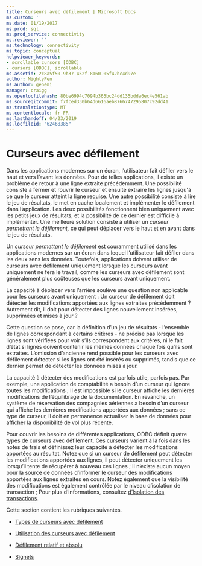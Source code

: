 ```yaml
---
title: Curseurs avec défilement | Microsoft Docs
ms.custom: ''
ms.date: 01/19/2017
ms.prod: sql
ms.prod_service: connectivity
ms.reviewer: ''
ms.technology: connectivity
ms.topic: conceptual
helpviewer_keywords:
- scrollable cursors [ODBC]
- cursors [ODBC], scrollable
ms.assetid: 2c8a5f50-9b37-452f-8160-05f42bc4d97e
author: MightyPen
ms.author: genemi
manager: craigg
ms.openlocfilehash: 80be6994c7094b365bc24dd135bdda6ec4e561ab
ms.sourcegitcommit: f7fced330b64d6616aeb8766747295807c92dd41
ms.translationtype: MT
ms.contentlocale: fr-FR
ms.lasthandoff: 04/23/2019
ms.locfileid: "62468385"
---
```

# <a name="scrollable-cursors"></a>Curseurs avec défilement
Dans les applications modernes sur un écran, l’utilisateur fait défiler vers le haut et vers l’avant les données. Pour de telles applications, il existe un problème de retour à une ligne extraite précédemment. Une possibilité consiste à fermer et rouvrir le curseur et ensuite extraire les lignes jusqu'à ce que le curseur atteint la ligne requise. Une autre possibilité consiste à lire le jeu de résultats, le met en cache localement et implémenter le défilement dans l’application. Les deux possibilités fonctionnent bien uniquement avec les petits jeux de résultats, et la possibilité de ce dernier est difficile à implémenter. Une meilleure solution consiste à utiliser un *curseur permettant le défilement,* ce qui peut déplacer vers le haut et en avant dans le jeu de résultats.  
  
 Un *curseur permettant le défilement* est couramment utilisé dans les applications modernes sur un écran dans lequel l’utilisateur fait défiler dans les deux sens les données. Toutefois, applications doivent utiliser de curseurs avec défilement uniquement lorsque les curseurs avant uniquement ne fera le travail, comme les curseurs avec défilement sont généralement plus coûteuses que les curseurs avant uniquement.  
  
 La capacité à déplacer vers l’arrière soulève une question non applicable pour les curseurs avant uniquement : Un curseur de défilement doit détecter les modifications apportées aux lignes extraites précédemment ? Autrement dit, il doit pour détecter des lignes nouvellement insérées, supprimées et mises à jour ?  
  
 Cette question se pose, car la définition d’un jeu de résultats - l’ensemble de lignes correspondant à certains critères - ne précise pas lorsque les lignes sont vérifiées pour voir s’ils correspondent aux critères, ni le fait d’état si lignes doivent contenir les mêmes données chaque fois qu’ils sont extraites. L’omission d’ancienne rend possible pour les curseurs avec défilement détecter si les lignes ont été insérés ou supprimés, tandis que ce dernier permet de détecter les données mises à jour.  
  
 La capacité à détecter des modifications est parfois utile, parfois pas. Par exemple, une application de comptabilité a besoin d’un curseur qui ignore toutes les modifications ; Il est impossible si le curseur affiche les dernières modifications de l’équilibrage de la documentation. En revanche, un système de réservation des compagnies aériennes a besoin d’un curseur qui affiche les dernières modifications apportées aux données ; sans ce type de curseur, il doit en permanence actualiser la base de données pour afficher la disponibilité de vol plus récente.  
  
 Pour couvrir les besoins de différentes applications, ODBC définit quatre types de curseurs avec défilement. Ces curseurs varient à la fois dans les notes de frais et définissez leur capacité à détecter les modifications apportées au résultat. Notez que si un curseur de défilement peut détecter les modifications apportées aux lignes, il peut détecter uniquement les lorsqu’il tente de récupérer à nouveau ces lignes ; Il n’existe aucun moyen pour la source de données d’informer le curseur des modifications apportées aux lignes extraites en cours. Notez également que la visibilité des modifications est également contrôlée par le niveau d’isolation de transaction ; Pour plus d’informations, consultez [d’Isolation des transactions](../../../odbc/reference/develop-app/transaction-isolation.md).  
  
 Cette section contient les rubriques suivantes.  
  
-   [Types de curseurs avec défilement](../../../odbc/reference/develop-app/scrollable-cursor-types.md)  
  
-   [Utilisation des curseurs avec défilement](../../../odbc/reference/develop-app/using-scrollable-cursors.md)  
  
-   [Défilement relatif et absolu](../../../odbc/reference/develop-app/relative-and-absolute-scrolling.md)  
  
-   [Signets](../../../odbc/reference/develop-app/bookmarks-odbc.md)
